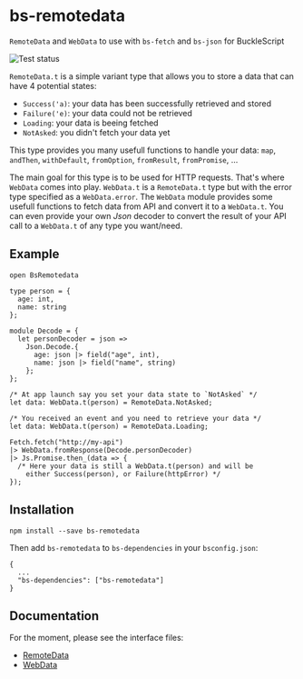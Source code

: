 # bs-remotedata

`RemoteData` and `WebData` to use with `bs-fetch` and `bs-json` for BuckleScript

![Test status](https://travis-ci.org/FabienHenon/bs-remotedata.svg?branch=master)

`RemoteData.t` is a simple variant type that allows you to store a data that can have 4 potential states:

* `Success('a)`: your data has been successfully retrieved and stored
* `Failure('e)`: your data could not be retrieved
* `Loading`: your data is beeing fetched
* `NotAsked`: you didn't fetch your data yet

This type provides you many usefull functions to handle your data: `map`, `andThen`, `withDefault`, `fromOption`, `fromResult`, `fromPromise`, ...

The main goal for this type is to be used for HTTP requests. That's where `WebData` comes into play.
`WebData.t` is a `RemoteData.t` type but with the error type specified as a `WebData.error`. The `WebData` module provides some usefull functions to fetch data from API and convert it to a `WebData.t`. You can even provide your own _Json_ decoder to convert the result of your API call to a `WebData.t` of any type you want/need.

## Example

```reason
open BsRemotedata

type person = {
  age: int,
  name: string
};

module Decode = {
  let personDecoder = json =>
    Json.Decode.{
      age: json |> field("age", int),
      name: json |> field("name", string)
    };
};

/* At app launch say you set your data state to `NotAsked` */
let data: WebData.t(person) = RemoteData.NotAsked;

/* You received an event and you need to retrieve your data */
let data: WebData.t(person) = RemoteData.Loading;

Fetch.fetch("http://my-api")
|> WebData.fromResponse(Decode.personDecoder)
|> Js.Promise.then_(data => {
  /* Here your data is still a WebData.t(person) and will be
    either Success(person), or Failure(httpError) */
});
```

## Installation

```
npm install --save bs-remotedata
```
Then add `bs-remotedata` to `bs-dependencies` in your `bsconfig.json`:
```
{
  ...
  "bs-dependencies": ["bs-remotedata"]
}
```

## Documentation

For the moment, please see the interface files:

* [RemoteData](src/RemoteData.rei)
* [WebData](src/WebData.rei)

